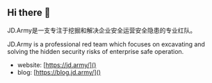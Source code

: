 ## Hi there 👋

JD.Army是一支专注于挖掘和解决企业安全运营安全隐患的专业红队。

JD.Army is a professional red team which focuses on excavating and solving the hidden security risks of enterprise safe operation.

- website: [https://jd.army/]()
- blog: [https://blog.jd.army/]()

<!--

**Here are some ideas to get you started:**

🙋‍♀️ A short introduction - what is your organization all about?
🌈 Contribution guidelines - how can the community get involved?
👩‍💻 Useful resources - where can the community find your docs? Is there anything else the community should know?
🍿 Fun facts - what does your team eat for breakfast?
🧙 Remember, you can do mighty things with the power of [Markdown](https://docs.github.com/github/writing-on-github/getting-started-with-writing-and-formatting-on-github/basic-writing-and-formatting-syntax)
-->
